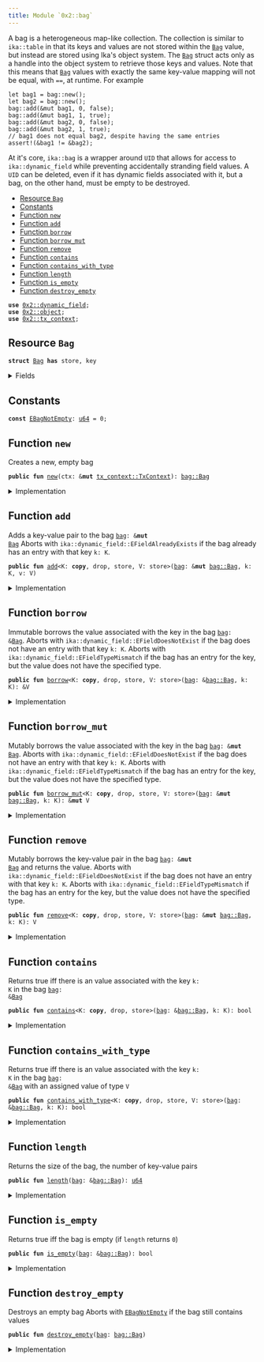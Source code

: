 ```yaml
---
title: Module `0x2::bag`
---
```


A bag is a heterogeneous map-like collection. The collection is similar to <code>ika::table</code> in that
its keys and values are not stored within the <code><a href="../ika-framework/bag.md#0x2_bag_Bag">Bag</a></code> value, but instead are stored using Ika's
object system. The <code><a href="../ika-framework/bag.md#0x2_bag_Bag">Bag</a></code> struct acts only as a handle into the object system to retrieve those
keys and values.
Note that this means that <code><a href="../ika-framework/bag.md#0x2_bag_Bag">Bag</a></code> values with exactly the same key-value mapping will not be
equal, with <code>==</code>, at runtime. For example
```
let bag1 = bag::new();
let bag2 = bag::new();
bag::add(&mut bag1, 0, false);
bag::add(&mut bag1, 1, true);
bag::add(&mut bag2, 0, false);
bag::add(&mut bag2, 1, true);
// bag1 does not equal bag2, despite having the same entries
assert!(&bag1 != &bag2);
```
At it's core, <code>ika::bag</code> is a wrapper around <code>UID</code> that allows for access to
<code>ika::dynamic_field</code> while preventing accidentally stranding field values. A <code>UID</code> can be
deleted, even if it has dynamic fields associated with it, but a bag, on the other hand, must be
empty to be destroyed.


-  [Resource `Bag`](#0x2_bag_Bag)
-  [Constants](#@Constants_0)
-  [Function `new`](#0x2_bag_new)
-  [Function `add`](#0x2_bag_add)
-  [Function `borrow`](#0x2_bag_borrow)
-  [Function `borrow_mut`](#0x2_bag_borrow_mut)
-  [Function `remove`](#0x2_bag_remove)
-  [Function `contains`](#0x2_bag_contains)
-  [Function `contains_with_type`](#0x2_bag_contains_with_type)
-  [Function `length`](#0x2_bag_length)
-  [Function `is_empty`](#0x2_bag_is_empty)
-  [Function `destroy_empty`](#0x2_bag_destroy_empty)


<pre><code><b>use</b> <a href="../ika-framework/dynamic_field.md#0x2_dynamic_field">0x2::dynamic_field</a>;
<b>use</b> <a href="../ika-framework/object.md#0x2_object">0x2::object</a>;
<b>use</b> <a href="../ika-framework/tx_context.md#0x2_tx_context">0x2::tx_context</a>;
</code></pre>



<a name="0x2_bag_Bag"></a>

## Resource `Bag`



<pre><code><b>struct</b> <a href="../ika-framework/bag.md#0x2_bag_Bag">Bag</a> <b>has</b> store, key
</code></pre>



<details>
<summary>Fields</summary>


<dl>
<dt>
<code>id: <a href="../ika-framework/object.md#0x2_object_UID">object::UID</a></code>
</dt>
<dd>
 the ID of this bag
</dd>
<dt>
<code>size: <a href="../move-stdlib/u64.md#0x1_u64">u64</a></code>
</dt>
<dd>
 the number of key-value pairs in the bag
</dd>
</dl>


</details>

<a name="@Constants_0"></a>

## Constants


<a name="0x2_bag_EBagNotEmpty"></a>



<pre><code><b>const</b> <a href="../ika-framework/bag.md#0x2_bag_EBagNotEmpty">EBagNotEmpty</a>: <a href="../move-stdlib/u64.md#0x1_u64">u64</a> = 0;
</code></pre>



<a name="0x2_bag_new"></a>

## Function `new`

Creates a new, empty bag


<pre><code><b>public</b> <b>fun</b> <a href="../ika-framework/bag.md#0x2_bag_new">new</a>(ctx: &<b>mut</b> <a href="../ika-framework/tx_context.md#0x2_tx_context_TxContext">tx_context::TxContext</a>): <a href="../ika-framework/bag.md#0x2_bag_Bag">bag::Bag</a>
</code></pre>



<details>
<summary>Implementation</summary>


<pre><code><b>public</b> <b>fun</b> <a href="../ika-framework/bag.md#0x2_bag_new">new</a>(ctx: &<b>mut</b> TxContext): <a href="../ika-framework/bag.md#0x2_bag_Bag">Bag</a> {
    <a href="../ika-framework/bag.md#0x2_bag_Bag">Bag</a> {
        id: <a href="../ika-framework/object.md#0x2_object_new">object::new</a>(ctx),
        size: 0,
    }
}
</code></pre>



</details>

<a name="0x2_bag_add"></a>

## Function `add`

Adds a key-value pair to the bag <code><a href="../ika-framework/bag.md#0x2_bag">bag</a>: &<b>mut</b> <a href="../ika-framework/bag.md#0x2_bag_Bag">Bag</a></code>
Aborts with <code>ika::dynamic_field::EFieldAlreadyExists</code> if the bag already has an entry with
that key <code>k: K</code>.


<pre><code><b>public</b> <b>fun</b> <a href="../ika-framework/bag.md#0x2_bag_add">add</a>&lt;K: <b>copy</b>, drop, store, V: store&gt;(<a href="../ika-framework/bag.md#0x2_bag">bag</a>: &<b>mut</b> <a href="../ika-framework/bag.md#0x2_bag_Bag">bag::Bag</a>, k: K, v: V)
</code></pre>



<details>
<summary>Implementation</summary>


<pre><code><b>public</b> <b>fun</b> <a href="../ika-framework/bag.md#0x2_bag_add">add</a>&lt;K: <b>copy</b> + drop + store, V: store&gt;(<a href="../ika-framework/bag.md#0x2_bag">bag</a>: &<b>mut</b> <a href="../ika-framework/bag.md#0x2_bag_Bag">Bag</a>, k: K, v: V) {
    field::add(&<b>mut</b> <a href="../ika-framework/bag.md#0x2_bag">bag</a>.id, k, v);
    <a href="../ika-framework/bag.md#0x2_bag">bag</a>.size = <a href="../ika-framework/bag.md#0x2_bag">bag</a>.size + 1;
}
</code></pre>



</details>

<a name="0x2_bag_borrow"></a>

## Function `borrow`

Immutable borrows the value associated with the key in the bag <code><a href="../ika-framework/bag.md#0x2_bag">bag</a>: &<a href="../ika-framework/bag.md#0x2_bag_Bag">Bag</a></code>.
Aborts with <code>ika::dynamic_field::EFieldDoesNotExist</code> if the bag does not have an entry with
that key <code>k: K</code>.
Aborts with <code>ika::dynamic_field::EFieldTypeMismatch</code> if the bag has an entry for the key, but
the value does not have the specified type.


<pre><code><b>public</b> <b>fun</b> <a href="../ika-framework/bag.md#0x2_bag_borrow">borrow</a>&lt;K: <b>copy</b>, drop, store, V: store&gt;(<a href="../ika-framework/bag.md#0x2_bag">bag</a>: &<a href="../ika-framework/bag.md#0x2_bag_Bag">bag::Bag</a>, k: K): &V
</code></pre>



<details>
<summary>Implementation</summary>


<pre><code><b>public</b> <b>fun</b> <a href="../ika-framework/bag.md#0x2_bag_borrow">borrow</a>&lt;K: <b>copy</b> + drop + store, V: store&gt;(<a href="../ika-framework/bag.md#0x2_bag">bag</a>: &<a href="../ika-framework/bag.md#0x2_bag_Bag">Bag</a>, k: K): &V {
    field::borrow(&<a href="../ika-framework/bag.md#0x2_bag">bag</a>.id, k)
}
</code></pre>



</details>

<a name="0x2_bag_borrow_mut"></a>

## Function `borrow_mut`

Mutably borrows the value associated with the key in the bag <code><a href="../ika-framework/bag.md#0x2_bag">bag</a>: &<b>mut</b> <a href="../ika-framework/bag.md#0x2_bag_Bag">Bag</a></code>.
Aborts with <code>ika::dynamic_field::EFieldDoesNotExist</code> if the bag does not have an entry with
that key <code>k: K</code>.
Aborts with <code>ika::dynamic_field::EFieldTypeMismatch</code> if the bag has an entry for the key, but
the value does not have the specified type.


<pre><code><b>public</b> <b>fun</b> <a href="../ika-framework/bag.md#0x2_bag_borrow_mut">borrow_mut</a>&lt;K: <b>copy</b>, drop, store, V: store&gt;(<a href="../ika-framework/bag.md#0x2_bag">bag</a>: &<b>mut</b> <a href="../ika-framework/bag.md#0x2_bag_Bag">bag::Bag</a>, k: K): &<b>mut</b> V
</code></pre>



<details>
<summary>Implementation</summary>


<pre><code><b>public</b> <b>fun</b> <a href="../ika-framework/bag.md#0x2_bag_borrow_mut">borrow_mut</a>&lt;K: <b>copy</b> + drop + store, V: store&gt;(<a href="../ika-framework/bag.md#0x2_bag">bag</a>: &<b>mut</b> <a href="../ika-framework/bag.md#0x2_bag_Bag">Bag</a>, k: K): &<b>mut</b> V {
    field::borrow_mut(&<b>mut</b> <a href="../ika-framework/bag.md#0x2_bag">bag</a>.id, k)
}
</code></pre>



</details>

<a name="0x2_bag_remove"></a>

## Function `remove`

Mutably borrows the key-value pair in the bag <code><a href="../ika-framework/bag.md#0x2_bag">bag</a>: &<b>mut</b> <a href="../ika-framework/bag.md#0x2_bag_Bag">Bag</a></code> and returns the value.
Aborts with <code>ika::dynamic_field::EFieldDoesNotExist</code> if the bag does not have an entry with
that key <code>k: K</code>.
Aborts with <code>ika::dynamic_field::EFieldTypeMismatch</code> if the bag has an entry for the key, but
the value does not have the specified type.


<pre><code><b>public</b> <b>fun</b> <a href="../ika-framework/bag.md#0x2_bag_remove">remove</a>&lt;K: <b>copy</b>, drop, store, V: store&gt;(<a href="../ika-framework/bag.md#0x2_bag">bag</a>: &<b>mut</b> <a href="../ika-framework/bag.md#0x2_bag_Bag">bag::Bag</a>, k: K): V
</code></pre>



<details>
<summary>Implementation</summary>


<pre><code><b>public</b> <b>fun</b> <a href="../ika-framework/bag.md#0x2_bag_remove">remove</a>&lt;K: <b>copy</b> + drop + store, V: store&gt;(<a href="../ika-framework/bag.md#0x2_bag">bag</a>: &<b>mut</b> <a href="../ika-framework/bag.md#0x2_bag_Bag">Bag</a>, k: K): V {
    <b>let</b> v = field::remove(&<b>mut</b> <a href="../ika-framework/bag.md#0x2_bag">bag</a>.id, k);
    <a href="../ika-framework/bag.md#0x2_bag">bag</a>.size = <a href="../ika-framework/bag.md#0x2_bag">bag</a>.size - 1;
    v
}
</code></pre>



</details>

<a name="0x2_bag_contains"></a>

## Function `contains`

Returns true iff there is an value associated with the key <code>k: K</code> in the bag <code><a href="../ika-framework/bag.md#0x2_bag">bag</a>: &<a href="../ika-framework/bag.md#0x2_bag_Bag">Bag</a></code>


<pre><code><b>public</b> <b>fun</b> <a href="../ika-framework/bag.md#0x2_bag_contains">contains</a>&lt;K: <b>copy</b>, drop, store&gt;(<a href="../ika-framework/bag.md#0x2_bag">bag</a>: &<a href="../ika-framework/bag.md#0x2_bag_Bag">bag::Bag</a>, k: K): bool
</code></pre>



<details>
<summary>Implementation</summary>


<pre><code><b>public</b> <b>fun</b> <a href="../ika-framework/bag.md#0x2_bag_contains">contains</a>&lt;K: <b>copy</b> + drop + store&gt;(<a href="../ika-framework/bag.md#0x2_bag">bag</a>: &<a href="../ika-framework/bag.md#0x2_bag_Bag">Bag</a>, k: K): bool {
    field::exists_&lt;K&gt;(&<a href="../ika-framework/bag.md#0x2_bag">bag</a>.id, k)
}
</code></pre>



</details>

<a name="0x2_bag_contains_with_type"></a>

## Function `contains_with_type`

Returns true iff there is an value associated with the key <code>k: K</code> in the bag <code><a href="../ika-framework/bag.md#0x2_bag">bag</a>: &<a href="../ika-framework/bag.md#0x2_bag_Bag">Bag</a></code>
with an assigned value of type <code>V</code>


<pre><code><b>public</b> <b>fun</b> <a href="../ika-framework/bag.md#0x2_bag_contains_with_type">contains_with_type</a>&lt;K: <b>copy</b>, drop, store, V: store&gt;(<a href="../ika-framework/bag.md#0x2_bag">bag</a>: &<a href="../ika-framework/bag.md#0x2_bag_Bag">bag::Bag</a>, k: K): bool
</code></pre>



<details>
<summary>Implementation</summary>


<pre><code><b>public</b> <b>fun</b> <a href="../ika-framework/bag.md#0x2_bag_contains_with_type">contains_with_type</a>&lt;K: <b>copy</b> + drop + store, V: store&gt;(<a href="../ika-framework/bag.md#0x2_bag">bag</a>: &<a href="../ika-framework/bag.md#0x2_bag_Bag">Bag</a>, k: K): bool {
    field::exists_with_type&lt;K, V&gt;(&<a href="../ika-framework/bag.md#0x2_bag">bag</a>.id, k)
}
</code></pre>



</details>

<a name="0x2_bag_length"></a>

## Function `length`

Returns the size of the bag, the number of key-value pairs


<pre><code><b>public</b> <b>fun</b> <a href="../ika-framework/bag.md#0x2_bag_length">length</a>(<a href="../ika-framework/bag.md#0x2_bag">bag</a>: &<a href="../ika-framework/bag.md#0x2_bag_Bag">bag::Bag</a>): <a href="../move-stdlib/u64.md#0x1_u64">u64</a>
</code></pre>



<details>
<summary>Implementation</summary>


<pre><code><b>public</b> <b>fun</b> <a href="../ika-framework/bag.md#0x2_bag_length">length</a>(<a href="../ika-framework/bag.md#0x2_bag">bag</a>: &<a href="../ika-framework/bag.md#0x2_bag_Bag">Bag</a>): <a href="../move-stdlib/u64.md#0x1_u64">u64</a> {
    <a href="../ika-framework/bag.md#0x2_bag">bag</a>.size
}
</code></pre>



</details>

<a name="0x2_bag_is_empty"></a>

## Function `is_empty`

Returns true iff the bag is empty (if <code>length</code> returns <code>0</code>)


<pre><code><b>public</b> <b>fun</b> <a href="../ika-framework/bag.md#0x2_bag_is_empty">is_empty</a>(<a href="../ika-framework/bag.md#0x2_bag">bag</a>: &<a href="../ika-framework/bag.md#0x2_bag_Bag">bag::Bag</a>): bool
</code></pre>



<details>
<summary>Implementation</summary>


<pre><code><b>public</b> <b>fun</b> <a href="../ika-framework/bag.md#0x2_bag_is_empty">is_empty</a>(<a href="../ika-framework/bag.md#0x2_bag">bag</a>: &<a href="../ika-framework/bag.md#0x2_bag_Bag">Bag</a>): bool {
    <a href="../ika-framework/bag.md#0x2_bag">bag</a>.size == 0
}
</code></pre>



</details>

<a name="0x2_bag_destroy_empty"></a>

## Function `destroy_empty`

Destroys an empty bag
Aborts with <code><a href="../ika-framework/bag.md#0x2_bag_EBagNotEmpty">EBagNotEmpty</a></code> if the bag still contains values


<pre><code><b>public</b> <b>fun</b> <a href="../ika-framework/bag.md#0x2_bag_destroy_empty">destroy_empty</a>(<a href="../ika-framework/bag.md#0x2_bag">bag</a>: <a href="../ika-framework/bag.md#0x2_bag_Bag">bag::Bag</a>)
</code></pre>



<details>
<summary>Implementation</summary>


<pre><code><b>public</b> <b>fun</b> <a href="../ika-framework/bag.md#0x2_bag_destroy_empty">destroy_empty</a>(<a href="../ika-framework/bag.md#0x2_bag">bag</a>: <a href="../ika-framework/bag.md#0x2_bag_Bag">Bag</a>) {
    <b>let</b> <a href="../ika-framework/bag.md#0x2_bag_Bag">Bag</a> { id, size } = <a href="../ika-framework/bag.md#0x2_bag">bag</a>;
    <b>assert</b>!(size == 0, <a href="../ika-framework/bag.md#0x2_bag_EBagNotEmpty">EBagNotEmpty</a>);
    id.delete()
}
</code></pre>



</details>
